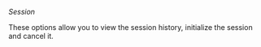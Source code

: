 _Session_

These options allow you to view the session history, initialize the session and cancel it.